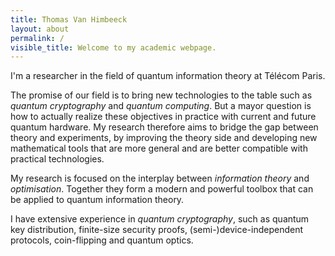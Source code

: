 ```yaml
---
title: Thomas Van Himbeeck
layout: about
permalink: /
visible_title: Welcome to my academic webpage.
---
```

<!-- intro: Welcome to my academic webpage !   -->

I'm a researcher in the field of quantum information theory at Télécom Paris.

The promise of our field is to bring new technologies to the table such as *quantum cryptography* and *quantum computing*. But a mayor question is how to actually realize these objectives in practice with current and future quantum hardware. My research therefore aims to bridge the gap between theory and experiments, by improving the theory side and developing new mathematical tools that are more general and are better compatible with practical technologies.

My research is focused on the interplay between *information theory* and *optimisation*. Together they form a modern and powerful toolbox that can be applied to quantum information theory. 

I have extensive experience in *quantum cryptography*, such as quantum key distribution, finite-size security proofs, (semi-)device-independent protocols, coin-flipping and quantum optics.
